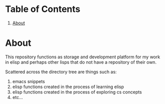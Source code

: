 
# Table of Contents

1.  [About](#orgbf62c81)


<a id="orgbf62c81"></a>

# About

This repository functions as storage and development platform for my work in
elisp and perhaps other lisps that do not have a repository of their own.

Scattered across the directory tree are things such as:

1.  emacs snippets
2.  elisp functions created in the process of learning elisp
3.  elisp functions created in the process of exploring cs concepts
4.  etc&#x2026;

